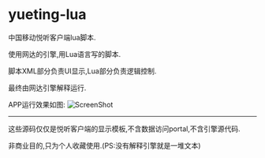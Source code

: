 yueting-lua
===========

中国移动悦听客户端lua脚本.

使用网达的引擎,用Lua语言写的脚本.

脚本XML部分负责UI显示,Lua部分负责逻辑控制.

最终由网达引擎解释运行.

APP运行效果如图:
![ScreenShot](http://img.my.csdn.net/uploads/201403/19/1395194946_8232.png)

-------------------------------------------------------------------------------

这些源码仅仅是悦听客户端的显示模板,不含数据访问portal,不含引擎源代码.

非商业目的,只为个人收藏使用.(PS:没有解释引擎就是一堆文本)

